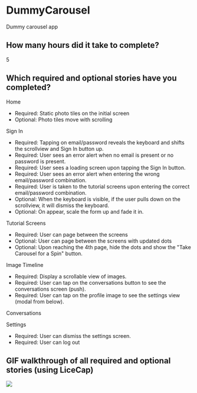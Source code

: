 DummyCarousel
=============

Dummy carousel app


## How many hours did it take to complete?
5

## Which required and optional stories have you completed?

Home
- Required: Static photo tiles on the initial screen
- Optional: Photo tiles move with scrolling

Sign In
- Required: Tapping on email/password reveals the keyboard and shifts the scrollview and Sign In button up.
- Required: User sees an error alert when no email is present or no password is present.
- Required: User sees a loading screen upon tapping the Sign In button.
- Required: User sees an error alert when entering the wrong email/password combination.
- Required: User is taken to the tutorial screens upon entering the correct email/password combination.
- Optional: When the keyboard is visible, if the user pulls down on the scrollview, it will dismiss the keyboard.
- Optional: On appear, scale the form up and fade it in.

Tutorial Screens
- Required: User can page between the screens
- Optional: User can page between the screens with updated dots
- Optional: Upon reaching the 4th page, hide the dots and show the "Take Carousel for a Spin" button.

Image Timeline
- Required: Display a scrollable view of images.
- Required: User can tap on the conversations button to see the conversations screen (push).
- Required: User can tap on the profile image to see the settings view (modal from below).

Conversations

Settings
- Required: User can dismiss the settings screen.
- Required: User can log out

## GIF walkthrough of all required and optional stories (using LiceCap)
![](https://dl.dropboxusercontent.com/u/2800293/DummyCarousel.gif)
